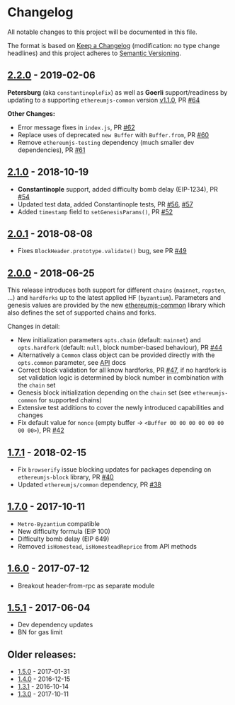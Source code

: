 # Changelog
All notable changes to this project will be documented in this file.

The format is based on [Keep a Changelog](http://keepachangelog.com/en/1.0.0/) 
(modification: no type change headlines) and this project adheres to 
[Semantic Versioning](http://semver.org/spec/v2.0.0.html).


## [2.2.0] - 2019-02-06
**Petersburg** (aka `constantinopleFix`) as well as **Goerli** 
support/readiness by updating to a supporting `ethereumjs-common` version 
[v1.1.0](https://github.com/ethereumjs/ethereumjs-common/releases/tag/v1.1.0), 
PR [#64](https://github.com/ethereumjs/ethereumjs-block/pull/64)

**Other Changes:**
- Error message fixes in `index.js`,
  PR [#62](https://github.com/ethereumjs/ethereumjs-block/pull/62)
- Replace uses of deprecated `new Buffer` with `Buffer.from`,
  PR [#60](https://github.com/ethereumjs/ethereumjs-block/pull/60)
- Remove `ethereumjs-testing` dependency (much smaller dev dependencies),
  PR [#61](https://github.com/ethereumjs/ethereumjs-block/pull/61)

[2.2.0]: https://github.com/ethereumjs/ethereumjs-vm/compare/v2.1.0...v2.2.0

## [2.1.0] - 2018-10-19
- **Constantinople** support, added difficulty bomb delay (EIP-1234), PR [#54](https://github.com/ethereumjs/ethereumjs-block/pull/54)
- Updated test data, added Constantinople tests, PR [#56](https://github.com/ethereumjs/ethereumjs-block/pull/56), [#57](https://github.com/ethereumjs/ethereumjs-block/pull/57)
- Added ``timestamp`` field to ``setGenesisParams()``, PR [#52](https://github.com/ethereumjs/ethereumjs-block/pull/52)

[2.1.0]: https://github.com/ethereumjs/ethereumjs-vm/compare/v2.0.1...v2.1.0

## [2.0.1] - 2018-08-08
- Fixes ``BlockHeader.prototype.validate()`` bug, see PR [#49](https://github.com/ethereumjs/ethereumjs-block/pull/49)

[2.0.1]: https://github.com/ethereumjs/ethereumjs-vm/compare/v2.0.0...v2.0.1

## [2.0.0] - 2018-06-25
This release introduces both support for different ``chains`` (``mainnet``, ``ropsten``, ...)
and ``hardforks`` up to the latest applied HF (``byzantium``). Parameters and genesis values
are provided by the new [ethereumjs-common](https://github.com/ethereumjs/ethereumjs-common)
library which also defines the set of supported chains and forks.

Changes in detail:
- New initialization parameters ``opts.chain`` (default: ``mainnet``) and ``opts.hardfork`` 
  (default: ``null``, block number-based behaviour), PR [#44](https://github.com/ethereumjs/ethereumjs-block/pull/44)
- Alternatively a ``Common`` class object can be provided directly with the ``opts.common`` parameter,
  see [API](https://github.com/ethereumjs/ethereumjs-block/blob/master/docs/index.md) docs
- Correct block validation for all know hardforks, PR 
  [#47](https://github.com/ethereumjs/ethereumjs-block/pull/47), if no hardfork is set validation logic
  is determined by block number in combination with the ``chain`` set
- Genesis block initialization depending on the ``chain`` set (see ``ethereumjs-common`` for supported chains)
- Extensive test additions to cover the newly introduced capabilities and changes
- Fix default value for ``nonce`` (empty buffer -> ``<Buffer 00 00 00 00 00 00 00 00>``), PR [#42](https://github.com/ethereumjs/ethereumjs-block/pull/42)

[2.0.0]: https://github.com/ethereumjs/ethereumjs-vm/compare/v1.7.1...v2.0.0

## [1.7.1] - 2018-02-15
- Fix ``browserify`` issue blocking updates for packages depending on ``ethereumjs-block``
  library, PR [#40](https://github.com/ethereumjs/ethereumjs-block/pull/40)
- Updated ``ethereumjs/common`` dependency, PR [#38](https://github.com/ethereumjs/ethereumjs-block/pull/38)

[1.7.1]: https://github.com/ethereumjs/ethereumjs-vm/compare/v1.7.0...v1.7.1

## [1.7.0] - 2017-10-11
- ``Metro-Byzantium`` compatible
- New difficulty formula (EIP 100)
- Difficulty bomb delay (EIP 649)
- Removed ``isHomestead``, ``isHomesteadReprice`` from API methods

[1.7.0]: https://github.com/ethereumjs/ethereumjs-vm/compare/v1.6.0...v1.7.0

## [1.6.0] - 2017-07-12
- Breakout header-from-rpc as separate module

[1.6.0]: https://github.com/ethereumjs/ethereumjs-block/compare/v1.5.1...v1.6.0

## [1.5.1] - 2017-06-04
- Dev dependency updates
- BN for gas limit

[1.5.1]: https://github.com/ethereumjs/ethereumjs-block/compare/v1.5.0...v1.5.1

## Older releases:

- [1.5.0](https://github.com/ethereumjs/ethereumjs-block/compare/v1.4.0...v1.5.0) - 2017-01-31
- [1.4.0](https://github.com/ethereumjs/ethereumjs-block/compare/v1.3.1...v1.4.0) - 2016-12-15
- [1.3.1](https://github.com/ethereumjs/ethereumjs-block/compare/v1.3.0...v1.3.1) - 2016-10-14
- [1.3.0](https://github.com/ethereumjs/ethereumjs-block/compare/v1.2.2...v1.3.0) - 2017-10-11


